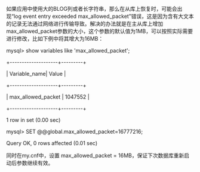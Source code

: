 

如果应用中使用大的BLOG列或者长字符串，那么在从库上恢复时，可能会出现“log event entry exceeded max_allowed_packet”错误，这是因为含有大文本的记录无法通过网络进行传输导致。解决的办法就是在主从库上增加max_allowed_packet参数的大小，这个参数的默认值为1MB，可以按照实际需要进行修改，比如下例中将其增大为16MB：

mysql> show variables like 'max_allowed_packet';

+--------------------+---------+

| Variable_name| Value |

+--------------------+---------+

| max_allowed_packet | 1047552 |

+--------------------+---------+

1 row in set (0.00 sec)

mysql> SET @@global.max_allowed_packet=16777216;

Query OK, 0 rows affected (0.01 sec)

同时在my.cnf中，设置 max_allowed_packet = 16MB，保证下次数据库重新启动后参数继续有效。



